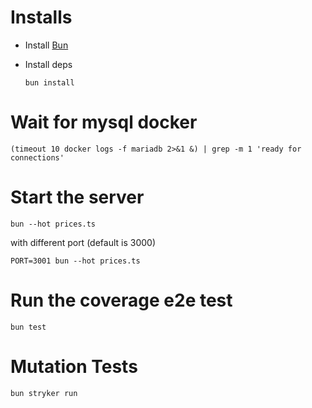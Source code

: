 # Installs

-   Install [Bun](https://bun.sh/)
-   Install deps

    ```shell
    bun install
    ```

# Wait for mysql docker

```shell
(timeout 10 docker logs -f mariadb 2>&1 &) | grep -m 1 'ready for connections'
```

# Start the server

```shell
bun --hot prices.ts
```

with different port (default is 3000)

```shell
PORT=3001 bun --hot prices.ts
```

# Run the coverage e2e test

```shell
bun test
```

# Mutation Tests

```shell
bun stryker run
```
